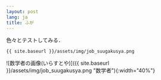 ```yaml
---
layout: post
lang: ja
title: ふが
---
```


色々とテストしてみる．

`{{ site.baseurl }}/assets/img/job_suugakusya.png`

![数学者の画像(いらすとや)]({{ site.baseurl }}/assets/img/job_suugakusya.png "数学者"){:width="40%"}
